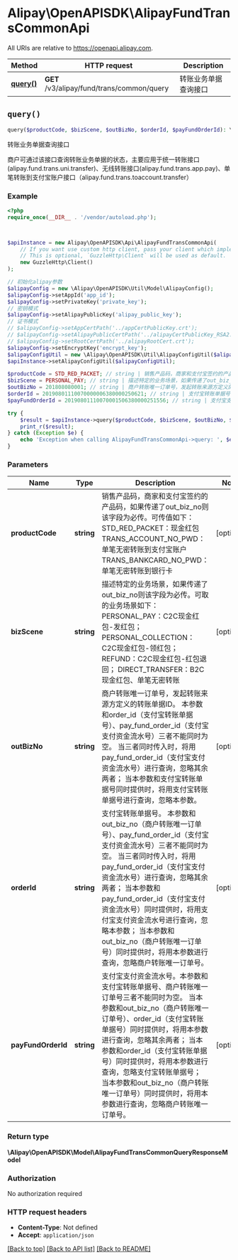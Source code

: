 # Alipay\OpenAPISDK\AlipayFundTransCommonApi

All URIs are relative to https://openapi.alipay.com.

Method | HTTP request | Description
------------- | ------------- | -------------
[**query()**](AlipayFundTransCommonApi.md#query) | **GET** /v3/alipay/fund/trans/common/query | 转账业务单据查询接口


## `query()`

```php
query($productCode, $bizScene, $outBizNo, $orderId, $payFundOrderId): \Alipay\OpenAPISDK\Model\AlipayFundTransCommonQueryResponseModel
```

转账业务单据查询接口

商户可通过该接口查询转账业务单据的状态，主要应用于统一转账接口(alipay.fund.trans.uni.transfer)、无线转账接口(alipay.fund.trans.app.pay)、单笔转账到支付宝账户接口（alipay.fund.trans.toaccount.transfer）

### Example

```php
<?php
require_once(__DIR__ . '/vendor/autoload.php');



$apiInstance = new Alipay\OpenAPISDK\Api\AlipayFundTransCommonApi(
    // If you want use custom http client, pass your client which implements `GuzzleHttp\ClientInterface`.
    // This is optional, `GuzzleHttp\Client` will be used as default.
    new GuzzleHttp\Client()
);

// 初始化alipay参数
$alipayConfig = new \Alipay\OpenAPISDK\Util\Model\AlipayConfig();
$alipayConfig->setAppId('app_id');
$alipayConfig->setPrivateKey('private_key');
// 密钥模式
$alipayConfig->setAlipayPublicKey('alipay_public_key');
// 证书模式
// $alipayConfig->setAppCertPath('../appCertPublicKey.crt');
// $alipayConfig->setAlipayPublicCertPath('../alipayCertPublicKey_RSA2.crt');
// $alipayConfig->setRootCertPath('../alipayRootCert.crt');
$alipayConfig->setEncryptKey('encrypt_key');
$alipayConfigUtil = new \Alipay\OpenAPISDK\Util\AlipayConfigUtil($alipayConfig);
$apiInstance->setAlipayConfigUtil($alipayConfigUtil);

$productCode = STD_RED_PACKET; // string | 销售产品码，商家和支付宝签约的产品码，如果传递了out_biz_no则该字段为必传。可传值如下： STD_RED_PACKET：现金红包 TRANS_ACCOUNT_NO_PWD：单笔无密转账到支付宝账户 TRANS_BANKCARD_NO_PWD：单笔无密转账到银行卡
$bizScene = PERSONAL_PAY; // string | 描述特定的业务场景，如果传递了out_biz_no则该字段为必传。可取的业务场景如下：  PERSONAL_PAY：C2C现金红包-发红包；  PERSONAL_COLLECTION：C2C现金红包-领红包；  REFUND：C2C现金红包-红包退回；  DIRECT_TRANSFER：B2C现金红包、单笔无密转账
$outBizNo = 201808080001; // string | 商户转账唯一订单号，发起转账来源方定义的转账单据ID。  本参数和order_id（支付宝转账单据号）、pay_fund_order_id（支付宝支付资金流水号）三者不能同时为空。 当三者同时传入时，将用pay_fund_order_id（支付宝支付资金流水号）进行查询，忽略其余两者； 当本参数和支付宝转账单据号同时提供时，将用支付宝转账单据号进行查询，忽略本参数。
$orderId = 20190801110070000006380000250621; // string | 支付宝转账单据号。 本参数和out_biz_no（商户转账唯一订单号）、pay_fund_order_id（支付宝支付资金流水号）三者不能同时为空。  当三者同时传入时，将用pay_fund_order_id（支付宝支付资金流水号）进行查询，忽略其余两者； 当本参数和pay_fund_order_id（支付宝支付资金流水号）同时提供时，将用支付宝支付资金流水号进行查询，忽略本参数；  当本参数和out_biz_no（商户转账唯一订单号）同时提供时，将用本参数进行查询，忽略商户转账唯一订单号。
$payFundOrderId = 20190801110070001506380000251556; // string | 支付宝支付资金流水号。本参数和支付宝转账单据号、商户转账唯一订单号三者不能同时为空。  当本参数和out_biz_no（商户转账唯一订单号）、order_id（支付宝转账单据号）同时提供时，将用本参数进行查询，忽略其余两者； 当本参数和order_id（支付宝转账单据号）同时提供时，将用本参数进行查询，忽略支付宝转账单据号；  当本参数和out_biz_no（商户转账唯一订单号）同时提供时，将用本参数进行查询，忽略商户转账唯一订单号。

try {
    $result = $apiInstance->query($productCode, $bizScene, $outBizNo, $orderId, $payFundOrderId);
    print_r($result);
} catch (Exception $e) {
    echo 'Exception when calling AlipayFundTransCommonApi->query: ', $e->getMessage(), PHP_EOL;
}
```

### Parameters

Name | Type | Description  | Notes
------------- | ------------- | ------------- | -------------
 **productCode** | **string**| 销售产品码，商家和支付宝签约的产品码，如果传递了out_biz_no则该字段为必传。可传值如下： STD_RED_PACKET：现金红包 TRANS_ACCOUNT_NO_PWD：单笔无密转账到支付宝账户 TRANS_BANKCARD_NO_PWD：单笔无密转账到银行卡 | [optional]
 **bizScene** | **string**| 描述特定的业务场景，如果传递了out_biz_no则该字段为必传。可取的业务场景如下：  PERSONAL_PAY：C2C现金红包-发红包；  PERSONAL_COLLECTION：C2C现金红包-领红包；  REFUND：C2C现金红包-红包退回；  DIRECT_TRANSFER：B2C现金红包、单笔无密转账 | [optional]
 **outBizNo** | **string**| 商户转账唯一订单号，发起转账来源方定义的转账单据ID。  本参数和order_id（支付宝转账单据号）、pay_fund_order_id（支付宝支付资金流水号）三者不能同时为空。 当三者同时传入时，将用pay_fund_order_id（支付宝支付资金流水号）进行查询，忽略其余两者； 当本参数和支付宝转账单据号同时提供时，将用支付宝转账单据号进行查询，忽略本参数。 | [optional]
 **orderId** | **string**| 支付宝转账单据号。 本参数和out_biz_no（商户转账唯一订单号）、pay_fund_order_id（支付宝支付资金流水号）三者不能同时为空。  当三者同时传入时，将用pay_fund_order_id（支付宝支付资金流水号）进行查询，忽略其余两者； 当本参数和pay_fund_order_id（支付宝支付资金流水号）同时提供时，将用支付宝支付资金流水号进行查询，忽略本参数；  当本参数和out_biz_no（商户转账唯一订单号）同时提供时，将用本参数进行查询，忽略商户转账唯一订单号。 | [optional]
 **payFundOrderId** | **string**| 支付宝支付资金流水号。本参数和支付宝转账单据号、商户转账唯一订单号三者不能同时为空。  当本参数和out_biz_no（商户转账唯一订单号）、order_id（支付宝转账单据号）同时提供时，将用本参数进行查询，忽略其余两者； 当本参数和order_id（支付宝转账单据号）同时提供时，将用本参数进行查询，忽略支付宝转账单据号；  当本参数和out_biz_no（商户转账唯一订单号）同时提供时，将用本参数进行查询，忽略商户转账唯一订单号。 | [optional]

### Return type

**\Alipay\OpenAPISDK\Model\AlipayFundTransCommonQueryResponseModel**

### Authorization

No authorization required

### HTTP request headers

- **Content-Type**: Not defined
- **Accept**: `application/json`

[[Back to top]](#) [[Back to API list]](../../README.md#api-endpoints)
[[Back to README]](../../README.md)
